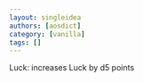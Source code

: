 ```yaml
---
layout: singleidea
authors: [aosdict]
category: [vanilla]
tags: []
---
```

Luck: increases Luck by d5 points
